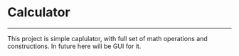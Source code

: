 # Calculator

---
This project is simple caplulator, with full set of math operations and constructions.
In future here will be GUI for it.